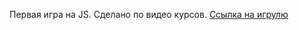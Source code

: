 Первая игра на JS. Сделано по видео курсов.
<a href="https://tronev.github.io/first_game_js/index.html" color="red">Ссылка на игрулю</a> 

